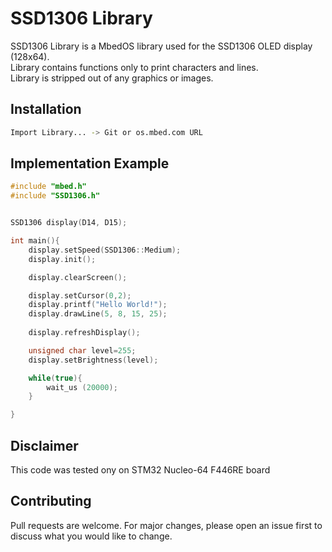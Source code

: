 # SSD1306 Library

SSD1306 Library is a MbedOS library used for the SSD1306 OLED display (128x64).<br/>
Library contains functions only to print characters and lines.<br/>
Library is stripped out of any graphics or images.

## Installation

```bash
Import Library... -> Git or os.mbed.com URL
```

## Implementation Example

```C++
#include "mbed.h"
#include "SSD1306.h"


SSD1306 display(D14, D15);

int main(){
    display.setSpeed(SSD1306::Medium);  
    display.init();  

    display.clearScreen(); 

    display.setCursor(0,2);             
    display.printf("Hello World!"); 
    display.drawLine(5, 8, 15, 25);
        
    display.refreshDisplay();

    unsigned char level=255;  
    display.setBrightness(level);

    while(true){
        wait_us (20000);
    }

}
```

## Disclaimer
This code was tested ony on STM32 Nucleo-64 F446RE board

## Contributing
Pull requests are welcome. For major changes, please open an issue first to discuss what you would like to change.

